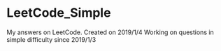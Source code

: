 # LeetCode_Simple
My answers on LeetCode.
Created on 2019/1/4
Working on questions in simple difficulty since 2019/1/3

